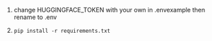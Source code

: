 1. change HUGGINGFACE_TOKEN with your own in .envexample then rename to .env

2. `pip install -r requirements.txt`
